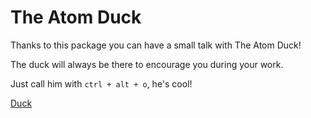 # The Atom Duck

Thanks to this package you can have a small talk with The Atom Duck!

The duck will always be there to encourage you during your work.

Just call him with `ctrl + alt + o`, he's cool!

[Duck](https://raw.githubusercontent.com/supercoincoin42/the-atom-duck/master/duck.png)
